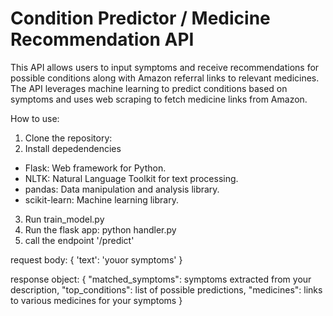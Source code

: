 <h1>Condition Predictor / Medicine Recommendation API</h1>

This API allows users to input symptoms and receive recommendations for possible conditions along with Amazon referral links to relevant medicines. The API leverages machine learning to predict conditions based on symptoms and uses web scraping to fetch medicine links from Amazon.

How to use:
1. Clone the repository:
2. Install depedendencies
- Flask: Web framework for Python.
 - NLTK: Natural Language Toolkit for text processing.
 - pandas: Data manipulation and analysis library.
 - scikit-learn: Machine learning library.
3. Run train_model.py
4. Run the flask app: python handler.py
5. call the endpoint '/predict'

request body: {  'text': 'youor symptoms' }

response object: {
        "matched_symptoms": symptoms extracted from your description,
        "top_conditions": list of possible predictions,
        "medicines": links to various medicines for your symptoms
}
